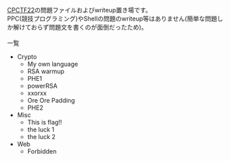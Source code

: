[CPCTF22](https://cpctf.space)の問題ファイルおよびwriteup置き場です。  
PPC(競技プログラミング)やShellの問題のwriteup等はありません(簡単な問題しか解けておらず問題文を書くのが面倒だったため)。<br><br>
一覧
- Crypto
  - My own language
  - RSA warmup
  - PHE1
  - powerRSA
  - xxorxx
  - Ore Ore Padding
  - PHE2
- Misc
  - This is flag!!
  - the luck 1
  - the luck 2
- Web
  - Forbidden
